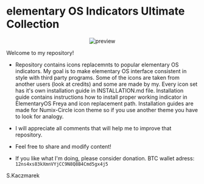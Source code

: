 # elementary OS Indicators Ultimate Collection

<p align="center">
  <img src="https://github.com/s-kaczmarek/elementaryOS_indicators_ultimate_collection/blob/master/preview.png" alt="preview"/>
</p>

Welcome to my repository!

* Repository contains icons replacemnts to popular elementary OS indicators. My goal is to make elementary OS interface consistent in style with third party programs. Some of the icons are taken from another users (look at credits) and some are made by my. Every icon set has it's own installation guide in INSTALLATION.md file. Installation guide contains instructions how to install proper working indicator in ElementaryOS Freya and icon replacement path. Installation guides are made for Numix-Circle icon theme so if you use another theme you have to look for analogy.

* I will appreciate all comments that will help me to improve that repository.

* Feel free to share and modify content!

* If you like what I'm doing, please consider donation. BTC wallet adress: `12ns4xs83kXmnVYjCC9N8Q8B4Cmd5gx4j5`

S.Kaczmarek
